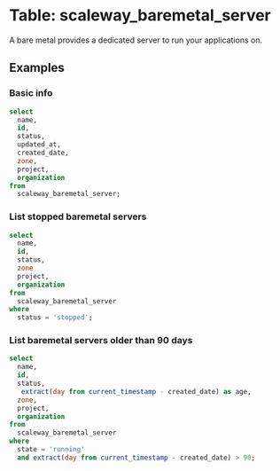# Table: scaleway_baremetal_server

A bare metal provides a dedicated server to run your applications on.

## Examples

### Basic info

```sql
select
  name,
  id,
  status,
  updated_at,
  created_date,
  zone,
  project,
  organization
from
  scaleway_baremetal_server;
```

### List stopped baremetal servers

```sql
select
  name,
  id,
  status,
  zone
  project,
  organization
from
  scaleway_baremetal_server
where
  status = 'stopped';
```

### List baremetal servers older than 90 days

```sql
select
  name,
  id,
  status,
   extract(day from current_timestamp - created_date) as age,
  zone,
  project,
  organization
from
  scaleway_baremetal_server
where
  state = 'running'
  and extract(day from current_timestamp - created_date) > 90;
```
